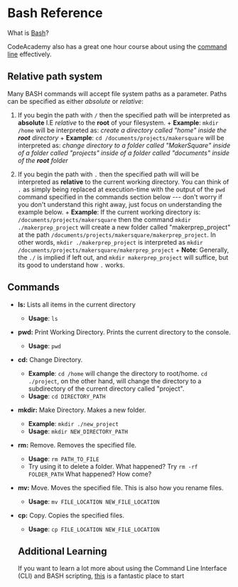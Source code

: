 # Bash Reference

What is [Bash](https://en.wikipedia.org/wiki/Bash_(Unix_shell))?

CodeAcademy also has a great one hour course about using the [command line](https://www.codecademy.com/en/courses/learn-the-command-line) effectively.

## Relative path system

Many BASH commands will accept file system paths as a parameter. Paths can be specified as either *absolute* or *relative*:
  1. If you begin the path with `/` then the specified path will be interpreted as **absolute** I.E *relative* to the **root** of your filesystem.
    + **Example**: `mkdir /home` will be interpreted as: *create a directory called "home" inside the* ***root*** *directory*
    + **Example**: `cd /documents/projects/makersquare` will be interpreted as: *change directory to a folder called "MakerSquare" inside of a folder called "projects" inside of a folder called "documents" inside of the* ***root*** *folder*

  2. If you begin the path with `.` then the specified path will will be interpreted as **relative** to the current working directory. You can think of `.` as simply being replaced at execution-time with the output of the `pwd` command specified in the commands section below --- don't worry if you don't understand this right away, just focus on understanding the example below.
    + **Example**: If the current working directory is: `/documents/projects/makersquare` then the command `mkdir ./makerprep_project` will create a new folder called "makerprep_project" at the path `/documents/projects/makersquare/makerprep_project`. In other words, `mkdir ./makerprep_project` is interpreted as `mkdir /documents/projects/makersquare/makerprep_project` 
    + **Note**: Generally, the `./` is implied if left out, and `mkdir makerprep_project` will suffice, but its good to understand how `.` works.

## Commands

+ **ls:** Lists all items in the current directory
  + **Usage**: `ls`
+ **pwd:** Print Working Directory. Prints the current directory to the console.
  + **Usage**: `pwd`
+ **cd:** Change Directory. 
  + **Example**: `cd /home` will change the directory to root/home. `cd ./project`, on the other hand, will change the directory to a subdirectory of the current directory called "project". 
  + **Usage**: `cd DIRECTORY_PATH`
+ **mkdir:** Make Directory. Makes a new folder. 
  + **Example**: `mkdir ./new_project` 
  + **Usage**: `mkdir NEW_DIRECTORY_PATH`
+ **rm:** Remove. Removes the specified file. 
  + **Usage**: `rm PATH_TO_FILE` 
  + Try using it to delete a folder. What happened? Try `rm -rf FOLDER_PATH` What happened? How come?
+ **mv:** Move. Moves the specified file. This is also how you rename files.
  + **Usage**: `mv FILE_LOCATION NEW_FILE_LOCATION`
+ **cp:** Copy. Copies the specified files.
  + **Usage**: `cp FILE_LOCATION NEW_FILE_LOCATION`

  ## Additional Learning

  If you want to learn a lot more about using the Command Line Interface (CLI) and BASH scripting, [this](http://cli.learncodethehardway.org/book/) is a fantastic place to start